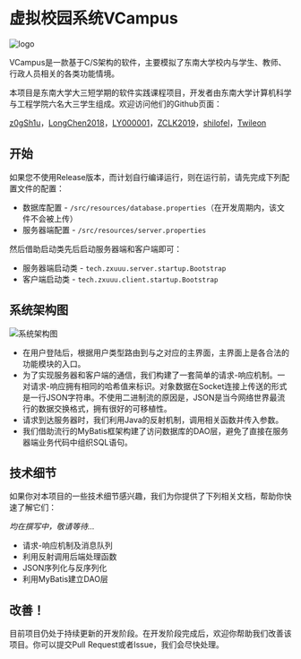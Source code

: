 # 虚拟校园系统VCampus

![logo](https://s2.ax1x.com/2019/08/27/m40U2j.png)

VCampus是一款基于C/S架构的软件，主要模拟了东南大学校内与学生、教师、行政人员相关的各类功能情境。

本项目是东南大学大三短学期的软件实践课程项目，开发者由东南大学计算机科学与工程学院六名大三学生组成。欢迎访问他们的Github页面：

[z0gSh1u](https://github.com/z0gSh1u)，[LongChen2018](https://github.com/LongChen2018)，[LY000001](https://github.com/LY000001)，[ZCLK2019](https://github.com/ZCLK2019)，[shilofel](https://github.com/shilofel)，[Twileon](https://github.com/Twileon)

## 开始

如果您不使用Release版本，而计划自行编译运行，则在运行前，请先完成下列配置文件的配置：

- 数据库配置 - `/src/resources/database.properties`（在开发周期内，该文件不会被上传）
- 服务器端配置 - `/src/resources/server.properties`

然后借助启动类先后启动服务器端和客户端即可：

- 服务器端启动类 - `tech.zxuuu.server.startup.Bootstrap`
- 客户端启动类 - `tech.zxuuu.client.startup.Bootstrap`

## 系统架构图

![系统架构图](https://s2.ax1x.com/2019/08/23/mD6lHs.jpg)

- 在用户登陆后，根据用户类型路由到与之对应的主界面，主界面上是各合法的功能模块的入口。
- 为了实现服务器和客户端的通信，我们构建了一套简单的请求-响应机制。一对请求-响应拥有相同的哈希值来标识。对象数据在Socket连接上传送的形式是一行JSON字符串。不使用二进制流的原因是，JSON是当今网络世界最流行的数据交换格式，拥有很好的可移植性。
- 请求到达服务器时，我们利用Java的反射机制，调用相关函数并传入参数。
- 我们借助流行的MyBatis框架构建了访问数据库的DAO层，避免了直接在服务器端业务代码中组织SQL语句。

## 技术细节

如果你对本项目的一些技术细节感兴趣，我们为你提供了下列相关文档，帮助你快速了解它们：

*均在撰写中，敬请等待...*

- 请求-响应机制及消息队列 
- 利用反射调用后端处理函数
- JSON序列化与反序列化
- 利用MyBatis建立DAO层

## 改善！

目前项目仍处于持续更新的开发阶段。在开发阶段完成后，欢迎你帮助我们改善该项目。你可以提交Pull Request或者Issue，我们会尽快处理。
